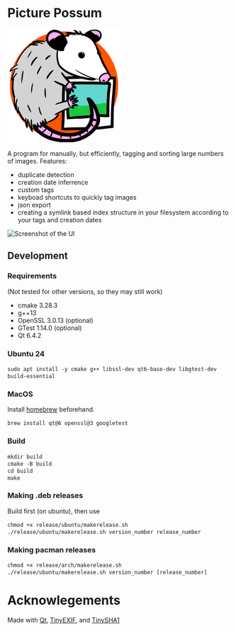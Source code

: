 # Picture Possum
<img src="res/icon.png" width="256" height="256">

A program for manually, but efficiently, tagging and sorting large numbers of images.
Features:
 - duplicate detection
 - creation date inferrence
 - custom tags
 - keyboad shortcuts to quickly tag images
 - json export
 - creating a symlink based index structure in your filesystem according to your tags and creation dates

![Screenshot of the UI](res/ui.png)
## Development
### Requirements
(Not tested for other versions, so they may still work)
- cmake 3.28.3
- g++13
- OpenSSL 3.0.13 (optional)
- GTest 1.14.0 (optional)
- Qt 6.4.2

### Ubuntu 24
```shell
sudo apt install -y cmake g++ libssl-dev qt6-base-dev libgtest-dev build-essential 
```

### MacOS
Install [homebrew](https://brew.sh/) beforehand.
```shell
brew install qt@6 openssl@3 googletest
```

### Build
```
mkdir build
cmake -B build
cd build
make
```

### Making .deb releases
Build first (on ubuntu), then use 
```
chmod +x release/ubuntu/makerelease.sh
./release/ubuntu/makerelease.sh version_number release_number
```

### Making pacman releases
```
chmod +x release/arch/makerelease.sh
./release/ubuntu/makerelease.sh version_number [release_number]
```

# Acknowlegements
Made with [Qt](https://www.qt.io/), [TinyEXIF](https://github.com/cdcseacave/TinyEXIF), and [TinySHA1](https://github.com/mohaps/TinySHA1)
